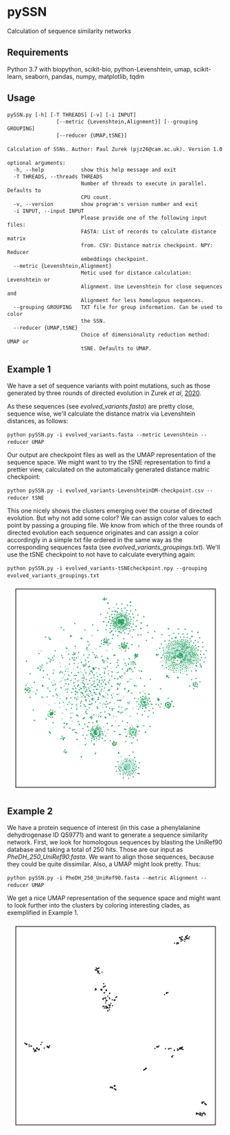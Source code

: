# pySSN
Calculation of sequence similarity networks

## Requirements
Python 3.7 with
biopython, scikit-bio, python-Levenshtein, umap, scikit-learn, seaborn, pandas, numpy, matplotlib, tqdm

## Usage
```
pySSN.py [-h] [-T THREADS] [-v] [-i INPUT]
                [--metric {Levenshtein,Alignment}] [--grouping GROUPING]
                [--reducer {UMAP,tSNE}]

Calculation of SSNs. Author: Paul Zurek (pjz26@cam.ac.uk). Version 1.0

optional arguments:
  -h, --help            show this help message and exit
  -T THREADS, --threads THREADS
                        Number of threads to execute in parallel. Defaults to
                        CPU count.
  -v, --version         show program's version number and exit
  -i INPUT, --input INPUT
                        Please provide one of the following input files:
                        FASTA: List of records to calculate distance matrix
                        from. CSV: Distance matrix checkpoint. NPY: Reducer
                        embeddings checkpoint.
  --metric {Levenshtein,Alignment}
                        Metic used for distance calculation: Levenshtein or
                        Alignment. Use Levenshtein for close sequences and
                        Alignment for less homologous sequences.
  --grouping GROUPING   TXT file for group information. Can be used to color
                        the SSN.
  --reducer {UMAP,tSNE}
                        Choice of dimensionality reduction method: UMAP or
                        tSNE. Defaults to UMAP.
```

## Example 1
We have a set of sequence variants with point mutations, such as those generated by three rounds of directed evolution in Zurek _et al_, [2020](https://www.nature.com/articles/s41467-020-19687-9). 

As these sequences (see _evolved_variants.fasta_) are pretty close, sequence wise, we'll calculate the distance matrix via Levenshtein distances, as follows:

`python pySSN.py -i evolved_variants.fasta --metric Levenshtein --reducer UMAP`

Our output are checkpoint files as well as the UMAP representation of the sequence space. We might want to try the tSNE representation to find a prettier view, calculated on the automatically generated distance matric checkpoint:

`python pySSN.py -i evolved_variants-LevenshteinDM-checkpoint.csv --reducer tSNE`

This one nicely shows the clusters emerging over the course of directed evolution. But why not add some color? We can assign color values to each point by passing a grouping file. We know from which of the three rounds of directed evolution each sequence originates and can assign a color accordingly in a simple txt file ordered in the same way as the corresponding sequences fasta (see _evolved_variants_groupings.txt_). We'll use the tSNE checkpoint to not have to calculate everything again:

`python pySSN.py -i evolved_variants-tSNEcheckpoint.npy --grouping evolved_variants_groupings.txt`

<p align="center">
<img src="https://raw.githubusercontent.com/pauljannis/pySSN/main/Example1/evolved_variants-tSNE.png" alt="pySSN tSNE of evolved variants" width="485" height="482"/>
</p>



## Example 2
We have a protein sequence of interest (in this case a phenylalanine dehydrogenase ID Q59771) and want to generate a sequence similarity network. First, we look for homologous sequences by blasting the UniRef90 database and taking a total of 250 hits. Those are our input as _PheDH_250_UniRef90.fasta_. We want to align those sequences, because they could be quite dissimilar. Also, a UMAP might look pretty. Thus:

`python pySSN.py -i PheDH_250_UniRef90.fasta --metric Alignment --reducer UMAP`

We get a nice UMAP representation of the sequence space and might want to look further into the clusters by coloring interesting clades, as exemplified in Example 1.

<p align="center">
<img src="https://raw.githubusercontent.com/pauljannis/pySSN/main/Example2/PheDH_250_UniRef90-UMAP.png" align="middle" alt="pySSN UMAP of PheDH sequence space" width="485" height="482"/>
</p>
